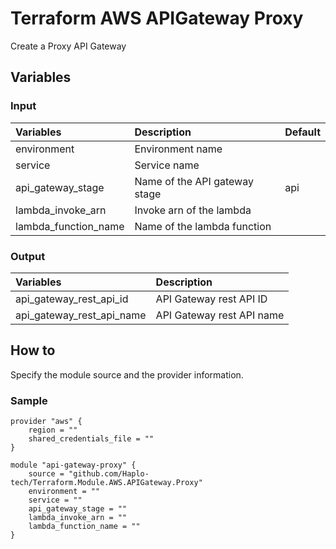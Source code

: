 # Terraform AWS APIGateway Proxy
Create a Proxy API Gateway

## Variables
### Input
| Variables            | Description                               | Default |
|:---------------------|:------------------------------------------|:--------|
| environment          | Environment name                          |         |
| service              | Service name                              |         |
| api_gateway_stage    | Name of the API gateway stage             | api     |
| lambda_invoke_arn    | Invoke arn of the lambda                  |         |
| lambda_function_name | Name of the lambda function               |         |

### Output
| Variables                 | Description               |
|:--------------------------|:--------------------------|
| api_gateway_rest_api_id   | API Gateway rest API ID   |
| api_gateway_rest_api_name | API Gateway rest API name |

## How to
Specify the module source and the provider information.

### Sample
```
provider "aws" {
    region = ""
    shared_credentials_file = ""
}

module "api-gateway-proxy" {
    source = "github.com/Haplo-tech/Terraform.Module.AWS.APIGateway.Proxy"
    environment = ""
    service = ""
    api_gateway_stage = ""
    lambda_invoke_arn = ""
    lambda_function_name = ""
}
```
